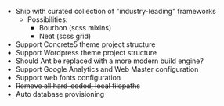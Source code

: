 * Ship with curated collection of "industry-leading" frameworks
    * Possibilities:
        * Bourbon (scss mixins)
        * Neat (scss grid) 
* Support Concrete5 theme project structure
* Support Wordpress theme project structure
* Should Ant be replaced with a more modern build engine?
* Support Google Analytics and Web Master configuration
* Support web fonts configuration
* ~~Remove all hard-coded, local filepaths~~
* Auto database provisioning